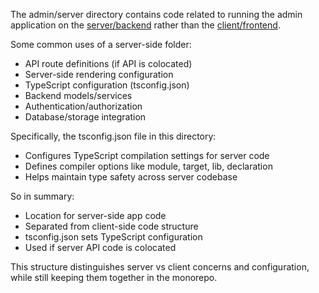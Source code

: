 The admin/server directory contains code related to running the admin application on the [server/backend](https://app.mutable.ai/beatricebustos/ChatFAQ#:~:text=application%20on%20the-,server,-/backend%20rather%20than) rather than the [client/frontend](https://app.mutable.ai/beatricebustos/ChatFAQ#:~:text=than%20the%20client/-,frontend,-.).

Some common uses of a server-side folder:

- API route definitions (if API is colocated)
- Server-side rendering configuration
- TypeScript configuration (tsconfig.json)
- Backend models/services
- Authentication/authorization
- Database/storage integration

Specifically, the tsconfig.json file in this directory:

- Configures TypeScript compilation settings for server code
- Defines compiler options like module, target, lib, declaration
- Helps maintain type safety across server codebase

So in summary:

- Location for server-side app code
- Separated from client-side code structure
- tsconfig.json sets TypeScript configuration
- Used if server API code is colocated

This structure distinguishes server vs client concerns and configuration, while still keeping them together in the monorepo.

